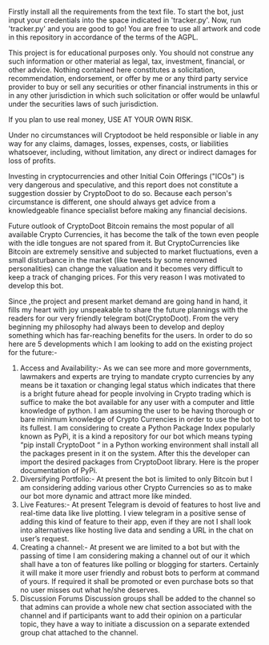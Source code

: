 
Firstly install all the requirements from the text file. To start the bot, just input your credentials into the space indicated in 'tracker.py'. Now, run 'tracker.py' and you are good to go!
You are free to use all artwork and code in this repository in accordance of the
terms of the AGPL.

This project is for educational purposes only. You should not construe any such information or other material as legal, tax, investment, financial, or other advice. Nothing contained here constitutes a solicitation, recommendation, endorsement, or offer by me or any third party service provider to buy or sell any securities or other financial instruments in this or in any other jurisdiction in which such solicitation or offer would be unlawful under the securities laws of such jurisdiction.

If you plan to use real money, USE AT YOUR OWN RISK.

Under no circumstances will Cryptodoot be held responsible or liable in any way for any claims, damages, losses, expenses, costs, or liabilities whatsoever, including, without limitation, any direct or indirect damages for loss of profits.

Investing in cryptocurrencies and other Initial Coin Offerings ("ICOs") is very dangerous and speculative, and this report does not constitute a suggestion dossier by CryptoDoot to do so. Because each person's circumstance is different, one should always get advice from a knowledgeable finance specialist before making any financial decisions. 

Future outlook of CryptoDoot
Bitcoin remains the most popular of all available Crypto Currencies, it has become the talk of the town even people with the idle tongues are not spared from it.
But CryptoCurrencies like Bitcoin are extremely sensitive and subjected to market fluctuations, even a small disturbance in the market (like tweets by some renowned personalities) can change the valuation and it becomes very difficult to keep a track of changing prices. For this very reason I was motivated to develop this bot.

Since ,the project and present market demand are going hand in hand, it fills my heart with joy unspeakable to share the future plannings with the readers for our very friendly telegram bot(CryptoDoot).
From the very beginning my philosophy had always been to develop and deploy something which has far-reaching benefits for the users.
In order to do so here are 5 developments which I am looking to add on the existing project for the future:-

1. Access and Availability:-
	As we can see more and more governments, lawmakers and experts are trying to mandate crypto currencies by any means be it taxation or changing legal status which indicates that there is a bright future ahead for people involving in Crypto trading which is suffice to make the bot available for any user with a computer and little knowledge of python. I am assuming the user to be having thorough or bare minimum knowledge of Crypto Currencies in order to use the bot to its fullest.
	I am considering to create a Python Package Index popularly known as PyPi, it is a kind a repository for our bot which means typing
 “pip install CryptoDoot “
in a Python working environment shall install all the packages present in it on the system. After this the developer can import the desired packages from CryptoDoot library.
Here is the proper documentation of PyPi.
 2. Diversifying Portfolio:-
	At present the bot is limited to only Bitcoin but I am considering adding various other Crypto Currencies so as to make our bot more dynamic and attract more like minded.
 3. Live Features:-
 	At present Telegram is devoid of features to host live and real-time data like live plotting. I view telegram in a positive sense of adding this kind of feature to their app, even if they are not I shall look into alternatives like hosting live data and sending a URL in the chat on user’s request.
 4. Creating a channel:-
	At present we are limited to a bot but with the passing of time I am considering making a channel out of our it which shall have a ton of features like polling or blogging for starters. Certainly it will make it more user friendly and robust bots to perform at command of yours.
 	If required it shall be promoted or even purchase bots so that no user misses out what he/she deserves.
 5. Discussion Forums
	Discussion groups shall be added to the channel so that admins can provide a whole new chat section associated with the channel and if participants want to add their opinion on a particular topic, they have a way to initiate a discussion on a separate extended group chat attached to the channel.














